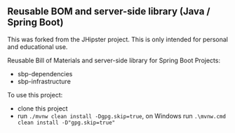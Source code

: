 Reusable BOM and server-side library (Java / Spring Boot)
----------------------------

This was forked from the JHipster project. This is only intended for personal and educational use.

Reusable Bill of Materials and server-side library for Spring Boot Projects:
- sbp-dependencies
- sbp-infrastructure

To use this project:
- clone this project
- run `./mvnw clean install -Dgpg.skip=true`, on Windows run `.\mvnw.cmd clean install -D"gpg.skip=true"`
